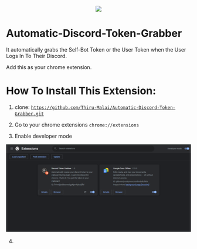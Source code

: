 <p align="center">
  <img src="https://capsule-render.vercel.app/api?text=Hey Everyone!🕹️&animation=fadeIn&type=waving&color=gradient&height=100"/>
</p>


<!-- [![Anurag's GitHub stats](https://github-readme-stats.vercel.app/api?username=Thiru-Malai)](https://github.com/anuraghazra/github-readme-stats) -->

  
# Automatic-Discord-Token-Grabber
 It automatically grabs the Self-Bot Token or the User Token when the User Logs In To Their Discord.
 
 Add this as your chrome extension.


# How To Install This Extension:

 1. clone: <code>https://github.com/Thiru-Malai/Automatic-Discord-Token-Grabber.git</code>

 2. Go to your chrome extensions <code>chrome://extensions</code>

 3. Enable developer mode
 <img src="/temp/developerMode.PNG"/>

 4.   
